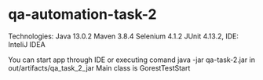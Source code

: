 # qa-automation-task-2
Technologies: Java 13.0.2 Maven 3.8.4 Selenium 4.1.2 JUnit 4.13.2, IDE: InteliJ IDEA

You can start app through IDE or executing comand java -jar qa-task-2.jar in out/artifacts/qa_task_2_jar
Main class is GorestTestStart

